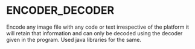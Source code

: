 # ENCODER_DECODER
Encode any image file with any code or text irrespective of the platform it will retain that information and can only be decoded using the decoder given in the program.
Used java libraries for the same.
